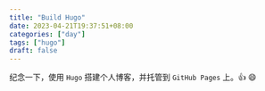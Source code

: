 ```yaml
---
title: "Build Hugo"
date: 2023-04-21T19:37:51+08:00
categories: ["day"]
tags: ["hugo"]
draft: false
---
```


纪念一下，使用 `Hugo` 搭建个人博客，并托管到 `GitHub Pages` 上。:+1: :smile:
